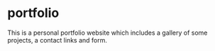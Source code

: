 # portfolio
This is a personal portfolio website which includes a gallery of some projects, a contact links and form.
